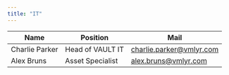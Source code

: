 ```yaml
---
title: "IT"
---
```

Name | Position | Mail
--|--|--
Charlie Parker | Head of VAULT IT | charlie.parker@vmlyr.com
Alex Bruns | Asset Specialist | alex.bruns@vmlyr.com
